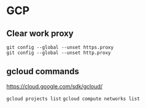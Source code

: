 # GCP

## Clear work proxy

`git config --global --unset https.proxy`  
`git config --global --unset http.proxy`

## gcloud commands

<https://cloud.google.com/sdk/gcloud/>

`gcloud projects list`
`gcloud compute networks list`